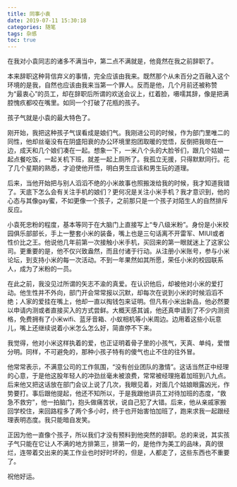 ```yaml
---
title: 同事小袁
date: 2019-07-11 15:30:18
categories: 随笔
tags: 杂感
toc: true
---
```

在我对小袁同志的诸多不满当中，第二点不满就是，他竟然在我之前辞职了。

本来辞职这种背信弃义的事情，完全应该由我来。既然那个从未百分之百融入这个环境的是我，自然也应该由我来当第一个罪人。反而是他，几个月前还被称赞为“最衷心”的员工，却在辞职后所谓的欢送会议上，红着脸，嗫嚅其辞，像是把满腔愧疚都咬在嘴里。如同一个打破了花瓶的孩子。

孩子气就是小袁的最大特色了。

刚开始，我把这种孩子气误看成是娘们气。我刚进公司的时候，作为部门里唯二的同性，他却丝毫没有在阴盛阳衰的办公环境里抱团取暖的觉悟，反倒把我晾在一边，成天和几个娘们凑在一起。想象一下，一米八个头的大脸爷们，跟几个姑娘一起点餐吃饭，一起关机下班，就差一起上厕所了。我孤立无援，只得默默同行。花了几个星期的熟悉，才迫使他开悟，明白男生应该和男生玩的道理。

后来，当他开始把与别人滔滔不绝的小米故事也照搬泼给我的时候，我才知道我错了。天底下怎么会有关注手机的娘们？更何况是关注小米手机？我才意识到，他的心态与其像gay蜜，不如更像一个孩子，之前那只是一个孩子对陌生人的自然排斥反应。

小袁死忠粉的程度，基本等同于在大脑门上直接写上“专八级米粉”。身份是小米校园俱乐部部长，手上一整套小米的装备，嘴上也是三句话离不开雷军、MIUI或者性价比之王。他说他几年前第一次接触小米手机，买回来的第一眼就迷上了这家公司。更重要的是，他不仅兴致盎然，而且付诸于行动。从注册小米账号，参与小米论坛，到支持小米的每一次活动。不到一年果然如其所愿，荣任小米的校园联系人，成为了米粉的一员。

在此之前，我没见过所谓的矢志不渝的真爱。在认识他后，却被他对小米的爱打动。他生性并不外向，部门开会常常报以沉默，却每次在说到小米的时候滔滔不绝；人家的爱挂在嘴上，他却一直以掏钱包来证明。但凡有小米出新品，他必然要以申请内测或者直接买入的方式尝鲜。大概天感其诚，他还真申请到了不少内测资格，免费拥有了小米wifi、蓝牙音箱、小蚁相机等小米周边。边用着这些小玩意儿，嘴上还继续说着小米怎么怎么好，简直停不下来。

我觉得，他对小米这样执着的爱，也正证明着骨子里的小孩气，天真、单纯，爱憎分明。同样，不可避免的，那种小孩子特有的傻气也止不住的往外冒。

他常常表示，不满意公司的工作氛围，“没有创业团队的激情”。这话当然正中经理的心意，于是他这股年轻人的冲劲丝毫未被浪费，常常被经理拖着加班到八九点。后来他又把这话放在部门会议上说了几次，我眼见着，对面几个姑娘眼露凶光，作势要打。事后跟他提起，他还不知所以，于是我跟他讲员工对待加班的态度，“救急不救穷”，他一拍脑门，抱头做痛苦状，说自己犯了大错。后来，他从亲戚家搬回学校住，来回路程多了两个多小时，终于也开始害怕加班了，跑来求我一起跟经理表明态度。我只能暗自发笑。

正因为他一直像个孩子，所以我们才没有预料到他突然的辞职。总的来说，其实孩子气只能在它让人不满的地方排第三，排第一的，是他作为美工的品味，真的很烂，连带着交出来的美工作业也时好时坏的，但是，人都走了，这些东西也不重要了。

祝他好运。



